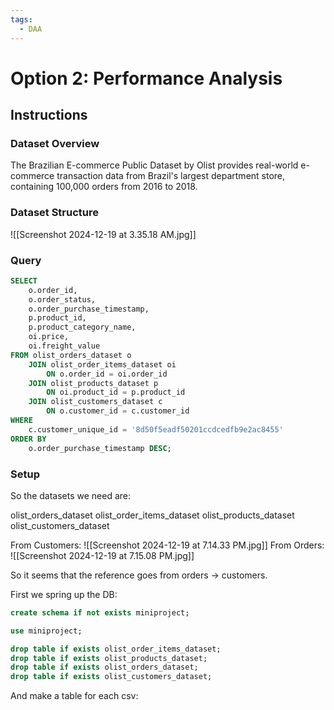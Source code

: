 ```yaml
---
tags:
  - DAA
---
```

# Option 2: Performance Analysis

## Instructions

### Dataset Overview

The Brazilian E-commerce Public Dataset by Olist provides real-world e-commerce transaction
data from Brazil's largest department store, containing 100,000 orders from 2016 to 2018.

### Dataset Structure

![[Screenshot 2024-12-19 at 3.35.18 AM.jpg]]

### Query

```sql
SELECT 
	o.order_id, 
	o.order_status, 
	o.order_purchase_timestamp, 
	p.product_id, 
	p.product_category_name, 
	oi.price, 
	oi.freight_value 
FROM olist_orders_dataset o 
	JOIN olist_order_items_dataset oi 
		ON o.order_id = oi.order_id
	JOIN olist_products_dataset p 
		ON oi.product_id = p.product_id 
	JOIN olist_customers_dataset c 
		ON o.customer_id = c.customer_id 
WHERE 
	c.customer_unique_id = '8d50f5eadf50201ccdcedfb9e2ac8455' 
ORDER BY 
	o.order_purchase_timestamp DESC;
```

### Setup 

So the datasets we need are:

olist_orders_dataset
olist_order_items_dataset
olist_products_dataset
olist_customers_dataset

From Customers:
![[Screenshot 2024-12-19 at 7.14.33 PM.jpg]]
From Orders:
![[Screenshot 2024-12-19 at 7.15.08 PM.jpg]]

So it seems that the reference goes from orders -> customers.

First we spring up the DB:

```sql
create schema if not exists miniproject;

use miniproject;

drop table if exists olist_order_items_dataset;
drop table if exists olist_products_dataset;
drop table if exists olist_orders_dataset;
drop table if exists olist_customers_dataset;
```

And make a table for each csv:

```
```